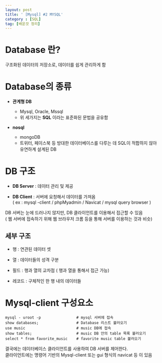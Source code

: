 ```yaml
---
layout: post
title: ' [Mysql] #2 MYSQL'
category : [SQL]
tag: [배운것 정리]
---
```


# Database 란?
    
구조화된 데이터의 저장소로, 데이터를 쉽게 관리하게 함 

# Database의 종류 
        
           
* **관계형 DB**
  * Mysql, Oracle, Mssql
  * 위 세가지는 **SQL** 이라는 표준화된 문법을 공유함
  
* **nosql**
  * mongoDB
  * 트위터, 페이스북 등 방대한 데이터베이스를 다루는 데 SQL이 적합하지 않아 유연하계 설계된 DB

# DB 구조

* **DB Server** : 데이터 관리 및 제공     
    
* **DB Client** : 서버에 요청해서 데이터를 가져옴      
( ex : mysql -client / phpMyadmin / Navicat / mysql query browser ) 

DB 서버는 눈에 드러나지 않지만, DB 클라이언트를 이용해서 접근할 수 있음      
( 웹 서버에 접속하기 위해 웹 브라우저 크롬 등을 통해 서버를 이용하는 것과 비슷)


## 세부 구조 

* 행 : 연관된 데이터 셋
* 열 : 데이터들의 성격 구분
    
* 필드 : 행과 열의 교차점 ( 행과 열을 통해서 접근 가능)
* 레코드 : 구체적인 한 행 내의 데이터들 

# Mysql-client 구성요소 

```
mysql - uroot -p                # mysql 서버에 접속
show databases;                 # Database 리스트 불러오기
use music                       # music DB에 접속
show tables;                    # music DB 안의 table 목록 불러오기
select * from favorite_music    # favorite music table 불러오기 
```

결국에는 데이터베이스 클라이언트를 사용하여 DB 서버를 제어한다.    
클라이언트에는 명령어 기반의 Mysql-client 또는 gui 형식의 navicat 등 이 있음 




